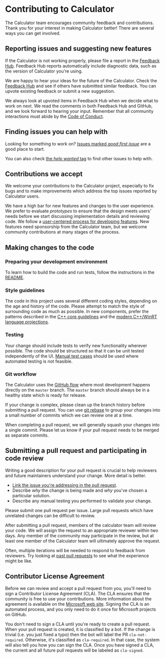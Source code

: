 # Contributing to Calculator
The Calculator team encourages community feedback and contributions. Thank you for your interest in
making Calculator better! There are several ways you can get involved.

## Reporting issues and suggesting new features
If the Calculator is not working properly, please file a report in the [Feedback Hub](https://insider.windows.com/en-us/fb/?contextid=130&newFeedback=True).
Feedback Hub reports automatically include diagnostic data, such as the version of Calculator
you're using.

We are happy to hear your ideas for the future of the Calculator. Check the
[Feedback Hub](https://insider.windows.com/en-us/fb/?contextid=130) and see if others have
submitted similar feedback. You can upvote existing feedback or submit a new suggestion.

We always look at upvoted items in Feedback Hub when we decide what to work on next. We read the
comments in both Feedback Hub and GitHub, and we look forward to hearing your input. Remember that
all community interactions must abide by the [Code of Conduct](CODE_OF_CONDUCT.md).

## Finding issues you can help with
Looking for something to work on?
[Issues marked *good first issue*](https://github.com/Microsoft/calculator/labels/good%20first%20issue)
are a good place to start.

You can also check [the *help wanted* tag](https://github.com/Microsoft/calculator/labels/help%20wanted)
to find other issues to help with.

## Contributions we accept
We welcome your contributions to the Calculator project, especially to fix bugs and to make
improvements which address the top issues reported by Calculator users.

We have a high bar for new features and changes to the user experience. We prefer to evaluate
*prototypes* to ensure that the design meets users' needs before we start discussing implementation
details and reviewing code. We follow a [user-centered process for developing features](docs/NewFeatureProcess.md).
New features need sponsorship from the Calculator team, but we welcome community contributions at
many stages of the process.

## Making changes to the code

### Preparing your development environment
To learn how to build the code and run tests, follow the instructions in the [README](README.md).

### Style guidelines
The code in this project uses several different coding styles, depending on the age and history of
the code. Please attempt to match the style of surrounding code as much as possible. In new
components, prefer the patterns described in the [C++ core guidelines](http://isocpp.github.io/CppCoreGuidelines/CppCoreGuidelines)
and the [modern C++/WinRT language projections](https://docs.microsoft.com/en-us/windows/uwp/cpp-and-winrt-apis/).

### Testing
Your change should include tests to verify new functionality wherever possible. The code should be
structured so that it can be unit tested independently of the UI. [Manual test cases](docs/ManualTests.md)
should be used where automated testing is not feasible.

### Git workflow
The Calculator uses the [GitHub flow](https://guides.github.com/introduction/flow/) where most
development happens directly on the `master` branch. The `master` branch should always be in a
healthy state which is ready for release.

If your change is complex, please clean up the branch history before submitting a pull request.
You can use [git rebase](https://docs.microsoft.com/en-us/azure/devops/repos/git/rebase#squash-local-commits)
to group your changes into a small number of commits which we can review one at a time.

When completing a pull request, we will generally squash your changes into a single commit. Please
let us know if your pull request needs to be merged as separate commits.

## Submitting a pull request and participating in code review
Writing a good description for your pull request is crucial to help reviewers and future
maintainers understand your change. More detail is better.
- [Link the issue you're addressing in the pull request](https://github.com/blog/957-introducing-issue-mentions).
- Describe *why* the change is being made and *why* you've chosen a particular solution.
- Describe any manual testing you performed to validate your change.

Please submit one pull request per issue. Large pull requests which have unrelated changes can be
difficult to review.

After submitting a pull request, members of the calculator team will review your code. We will
assign the request to an appropriate reviewer within two days. Any member of the community may
participate in the review, but at least one member of the Calculator team will ultimately approve
the request.

Often, multiple iterations will be needed to respond to feedback from reviewers. Try looking at
[past pull requests](https://github.com/Microsoft/calculator/pulls?q=is%3Apr+is%3Aclosed) to see
what the experience might be like.

## Contributor License Agreement
Before we can review and accept a pull request from you, you'll need to sign a Contributor License
Agreement (CLA). The CLA ensures that the community is free to use your contributions. More
information about the agreement is available on the [Microsoft web site](https://cla.opensource.microsoft.com/).
Signing the CLA is an automated process, and you only need to do it once for Microsoft projects on
GitHub.

You don't need to sign a CLA until you're ready to create a pull request. When your pull request is
created, it is classified by a bot. If the change is trivial (i.e. you just fixed a typo) then the
bot will label the PR `cla-not-required`. Otherwise, it's classified as `cla-required`. In that
case, the system will also tell you how you can sign the CLA. Once you have signed a CLA, the
current and all future pull requests will be labeled as `cla-signed`.